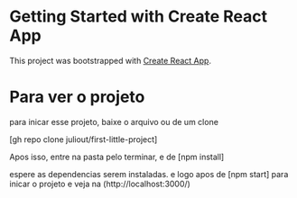 # Getting Started with Create React App

This project was bootstrapped with [Create React App](https://github.com/facebook/create-react-app).

# Para ver o projeto

para inicar esse projeto, baixe o arquivo ou de um clone

[gh repo clone juliout/first-little-project]

Apos isso, entre na pasta pelo terminar, e de [npm install]

espere as dependencias serem instaladas.
e logo apos de [npm start] para inicar o projeto e veja na (http://localhost:3000/)